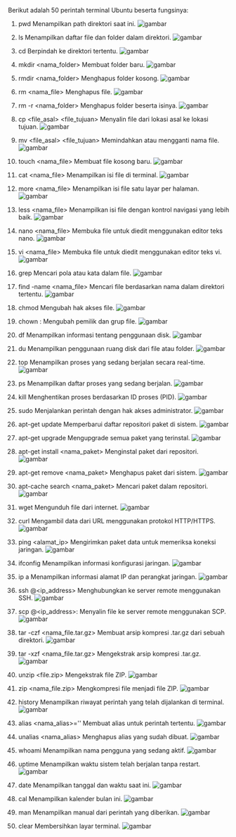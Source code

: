 Berikut adalah 50 perintah terminal Ubuntu beserta fungsinya:
1.	pwd
Menampilkan path direktori saat ini.
![gambar](https://github.com/user-attachments/assets/72c73196-ada9-4854-b60e-0aca4b64f3a1)

2.	ls
Menampilkan daftar file dan folder dalam direktori.
![gambar](https://github.com/user-attachments/assets/678dd12d-fb0d-4ce8-9e43-31214ff285da)

3.	cd <direktori>
Berpindah ke direktori tertentu.
![gambar](https://github.com/user-attachments/assets/2dee0671-39d3-4897-9e07-8e3248ea03e0)

4.	mkdir <nama_folder>
Membuat folder baru.
![gambar](https://github.com/user-attachments/assets/5a0fb831-61f0-4161-9697-3e01f1ae360e)

5.	rmdir <nama_folder>
Menghapus folder kosong.
![gambar](https://github.com/user-attachments/assets/ddee2e3c-4151-4e8c-90fa-59c5fad33860)

6.	rm <nama_file>
Menghapus file.
![gambar](https://github.com/user-attachments/assets/fbc53f60-a12b-4846-8b4d-efe1370af954)

7.	rm -r <nama_folder>
Menghapus folder beserta isinya.
![gambar](https://github.com/user-attachments/assets/d957d3be-ffd0-4be7-b3ea-31bb9a8fed5c)

8.	cp <file_asal> <file_tujuan>
Menyalin file dari lokasi asal ke lokasi tujuan.
![gambar](https://github.com/user-attachments/assets/9e00ee2b-f3fa-40ab-9615-2de2fe3aea35)

9.	mv <file_asal> <file_tujuan>
Memindahkan atau mengganti nama file.
![gambar](https://github.com/user-attachments/assets/726fd959-1243-4dec-a0fd-f428ba3c43ce)

10.	touch <nama_file>
Membuat file kosong baru.
![gambar](https://github.com/user-attachments/assets/a8b92634-7be5-4670-ae9a-f391e784a56e)

11.	cat <nama_file>
Menampilkan isi file di terminal.
![gambar](https://github.com/user-attachments/assets/6af32f21-7b03-415e-9f15-6046277b3a87)

12.	more <nama_file>
Menampilkan isi file satu layar per halaman.
![gambar](https://github.com/user-attachments/assets/34a38d94-4bd4-44a3-8c39-ff6efa078360)

13.	less <nama_file>
Menampilkan isi file dengan kontrol navigasi yang lebih baik.
![gambar](https://github.com/user-attachments/assets/9545a8fb-7afd-4715-a2db-d49804d371f9)

14.	nano <nama_file>
Membuka file untuk diedit menggunakan editor teks nano.
![gambar](https://github.com/user-attachments/assets/33baa91f-add7-4ff5-bb0d-b101245f09ce)

15.	vi <nama_file>
Membuka file untuk diedit menggunakan editor teks vi.
![gambar](https://github.com/user-attachments/assets/d6545beb-82f8-4ca8-b171-9e03a82c34c5)

16.	grep <pola>
Mencari pola atau kata dalam file.
![gambar](https://github.com/user-attachments/assets/d37b83d2-2fb5-49d1-85a6-da1fadb1da1b)

17.	find <direktori> -name <nama_file>
Mencari file berdasarkan nama dalam direktori tertentu.
![gambar](https://github.com/user-attachments/assets/2a96f97b-d700-49fd-b176-762aa883a421)

18.	chmod <mode> <file>
Mengubah hak akses file.
![gambar](https://github.com/user-attachments/assets/c167a4ba-ba29-44d3-a615-da7bfae97245)

19.	chown <pemilik>:<grup> <file>
Mengubah pemilik dan grup file.
![gambar](https://github.com/user-attachments/assets/7108a888-02b0-47f9-a691-55c76398c370)

20.	df
Menampilkan informasi tentang penggunaan disk.
![gambar](https://github.com/user-attachments/assets/186e711d-b6a9-4e11-aec8-a2c50de9664b)

21.	du
Menampilkan penggunaan ruang disk dari file atau folder.
![gambar](https://github.com/user-attachments/assets/f29566a2-b66c-4a52-8a1a-8c6ee33cf447)

22.	top
Menampilkan proses yang sedang berjalan secara real-time.
![gambar](https://github.com/user-attachments/assets/6143cbc5-9b77-4962-b0f5-cdf6b0f8877b)

23.	ps
Menampilkan daftar proses yang sedang berjalan.
![gambar](https://github.com/user-attachments/assets/542aebf3-f512-4941-8c41-e9e379c457af)

24.	kill <pid>
Menghentikan proses berdasarkan ID proses (PID).
![gambar](https://github.com/user-attachments/assets/38884878-e3c8-4b79-94ce-cac4099fc7c0)

25.	sudo <perintah>
Menjalankan perintah dengan hak akses administrator.
![gambar](https://github.com/user-attachments/assets/10318479-77ef-49e6-bc1e-15a8b94eb07e)

26.	apt-get update
Memperbarui daftar repositori paket di sistem.
![gambar](https://github.com/user-attachments/assets/8ca09bb9-2384-4383-8904-9e4346f43b28)

27.	apt-get upgrade
Mengupgrade semua paket yang terinstal.
![gambar](https://github.com/user-attachments/assets/b408258e-5507-4aaa-886b-76dd3dd40dbb)

28.	apt-get install <nama_paket>
Menginstal paket dari repositori.
![gambar](https://github.com/user-attachments/assets/b2d18f5a-3df5-4ae5-85bb-1627e6cbbecb)

29.	apt-get remove <nama_paket>
Menghapus paket dari sistem.
![gambar](https://github.com/user-attachments/assets/7bf91ab6-75c7-45c2-9219-8a541e65177a)

30.	apt-cache search <nama_paket>
Mencari paket dalam repositori.
![gambar](https://github.com/user-attachments/assets/f8bbbf2e-2d9f-4f4b-b720-48aaed09fe29)

31.	wget <url>
Mengunduh file dari internet.
![gambar](https://github.com/user-attachments/assets/734b6014-918d-4488-9ad5-cf3e8e2df06f)

32.	curl <url>
Mengambil data dari URL menggunakan protokol HTTP/HTTPS.
![gambar](https://github.com/user-attachments/assets/0ed029db-7a58-4a17-87ae-aa8845aea1b3)

33.	ping <alamat_ip>
Mengirimkan paket data untuk memeriksa koneksi jaringan.
![gambar](https://github.com/user-attachments/assets/142485cd-7e22-4b9d-adc9-f9626abb43ef)

34.	ifconfig
Menampilkan informasi konfigurasi jaringan.
![gambar](https://github.com/user-attachments/assets/864eb15f-4083-4cdf-a453-94ba2bb05736)

35.	ip a
Menampilkan informasi alamat IP dan perangkat jaringan.
![gambar](https://github.com/user-attachments/assets/7ded5d1e-c606-4dd4-b13d-5db45ff9e1ce)

36.	ssh <user>@<ip_address>
Menghubungkan ke server remote menggunakan SSH.
![gambar](https://github.com/user-attachments/assets/385bf351-9e53-4a7f-b492-c1eeb458f6ca)

37.	scp <file> <user>@<ip_address>:<tujuan>
Menyalin file ke server remote menggunakan SCP.
![gambar](https://github.com/user-attachments/assets/1c337951-ee8e-4074-8a9d-189a4e32984e)

38.	tar -czf <nama_file.tar.gz> <direktori>
Membuat arsip kompresi .tar.gz dari sebuah direktori.
![gambar](https://github.com/user-attachments/assets/ce03a8ee-0ee5-4ee4-bc99-d96aca96aab8)

39.	tar -xzf <nama_file.tar.gz>
Mengekstrak arsip kompresi .tar.gz.
![gambar](https://github.com/user-attachments/assets/a28a889a-7281-4149-85bf-072af8e2c189)

40.	unzip <file.zip>
Mengekstrak file ZIP.
![gambar](https://github.com/user-attachments/assets/dfd9f166-f2bf-4dd4-9d73-3eb3ee76dc2f)

41.	zip <nama_file.zip> <file>
Mengkompresi file menjadi file ZIP.
![gambar](https://github.com/user-attachments/assets/17629570-62a4-41b1-8640-f676050ae3c5)

42.	history
Menampilkan riwayat perintah yang telah dijalankan di terminal.
![gambar](https://github.com/user-attachments/assets/4a978c6e-ea0c-4382-88bb-73cd64631df7)

43.	alias <nama_alias>='<perintah>'
Membuat alias untuk perintah tertentu.
![gambar](https://github.com/user-attachments/assets/6a9bc489-f54c-453f-9433-429238cad516)

44.	unalias <nama_alias>
Menghapus alias yang sudah dibuat.
![gambar](https://github.com/user-attachments/assets/c11bb98a-4ec9-4bc5-b013-182ff41162dc)

45.	whoami
Menampilkan nama pengguna yang sedang aktif.
![gambar](https://github.com/user-attachments/assets/cbb5cbf5-a7ea-422f-84d7-8969f09f00f3)

46.	uptime
Menampilkan waktu sistem telah berjalan tanpa restart.
![gambar](https://github.com/user-attachments/assets/745c11c4-261c-4053-aaff-766bb97a0fce)

47.	date
Menampilkan tanggal dan waktu saat ini.
![gambar](https://github.com/user-attachments/assets/ba57c281-23f8-483a-b06f-c3ccbb4da8b2)

48.	cal
Menampilkan kalender bulan ini.
![gambar](https://github.com/user-attachments/assets/b4216109-3844-496d-9423-149261448105)

49.	man <perintah>
Menampilkan manual dari perintah yang diberikan.
![gambar](https://github.com/user-attachments/assets/7447329d-cd09-431a-ac36-047c08460e67)

51.	clear
Membersihkan layar terminal.
![gambar](https://github.com/user-attachments/assets/5bdfcc3b-96ee-4980-b5c8-741dd692e6bd)


